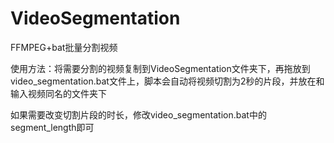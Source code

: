 # VideoSegmentation
FFMPEG+bat批量分割视频

使用方法：将需要分割的视频复制到VideoSegmentation文件夹下，再拖放到video_segmentation.bat文件上，脚本会自动将视频切割为2秒的片段，并放在和输入视频同名的文件夹下

如果需要改变切割片段的时长，修改video_segmentation.bat中的segment_length即可

